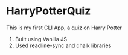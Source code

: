 # HarryPotterQuiz
This is my first CLI App, a quiz on Harry Potter
1. Built using Vanilla JS
2. Used readline-sync and chalk libraries
